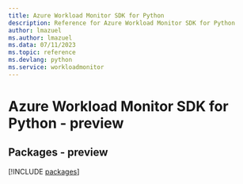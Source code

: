```yaml
---
title: Azure Workload Monitor SDK for Python
description: Reference for Azure Workload Monitor SDK for Python
author: lmazuel
ms.author: lmazuel
ms.data: 07/11/2023
ms.topic: reference
ms.devlang: python
ms.service: workloadmonitor
---
```

# Azure Workload Monitor SDK for Python - preview
## Packages - preview
[!INCLUDE [packages](workload-monitor-index.md)]